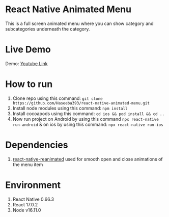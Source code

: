 # React Native Animated Menu
This is a full screen animated menu where you can show category and subcategories underneath the category.

# Live Demo
Demo: <a href="https://youtu.be/c4dJtBBeUS8">Youtube Link</a>

# How to run
<ol>
  <li>Clone repo using this command: <code>git clone https://github.com/Haseeba393/react-native-animated-menu.git</code></li>
  <li>Install node modules using this command: <code>npm install</code></li>
  <li>Install cocoapods using this command: <code>cd ios && pod install && cd ..</code></li>
  <li>Now run project on Android by using this command <code>npx react-native run-android</code> & on ios by using this command: <code>npx react-native run-ios</code></li>
</ol>

# Dependencies
<ol>
  <li><a href="https://github.com/software-mansion/react-native-reanimated">react-native-reanimated</a> used for smooth open and close animations of the menu item</li>
</ol>

# Environment
<ol>
  <li>React Native 0.66.3</li>
  <li>React 17.0.2</li>
  <li>Node v16.11.0</li>
</ol>
